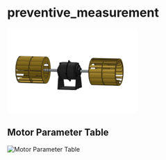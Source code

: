 # preventive_measurement
<img src="assets/images/hvac_image.png" alt="HVAC Image" width="300" />

## Motor Parameter Table 
<img src="assets/images/motors_parameter_table.png" alt="Motor Parameter Table" width="300" />
